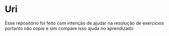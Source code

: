 # Uri
Esse repositório foi feito com intenção de ajudar na resolução de exercícios portanto não copie e sim compare isso ajuda no aprendizado
